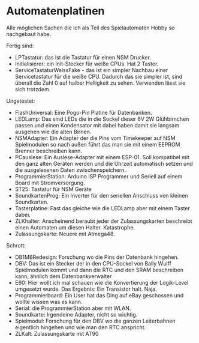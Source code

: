 # Automatenplatinen
Alle möglichen Sachen die ich als Teil des Spielautomaten Hobby so nachgebaut habe.

Fertig sind:
- LPTastatur: das ist die Tastatur für einen NSM Drucker.
- Initialisierer: ein Init-Stecker für weiße CPUs. Hat 2 Taster.
- ServiceTastaturWeissFake - das ist ein simpler Nachbau einer Servicetastatur für die weiße CPU. Dadurch das sie simpler ist, sind überall die Zahl 0 auf halber Helligkeit zu sehen. Verwenden lässt sie sich trotzdem.
 
Ungetestet:
- FlashUniversal: Eine Pogo-Pin Platine für Datenbanken.
- LEDLamp: Das sind LEDs die in die Sockel dieser 6V 2W Glühbirnchen passen und einen Kondensator mit dabei haben damit sie langsam ausgehen wie die alten Birnen.
- NSMAdapter: Ein Adapter der die Pins vom Timekeeper auf NSM Spielmodulen so nach außen führt das man sie mit einem EEPROM Brenner beschreiben kann.
- PCauslese: Ein Auslese-Adapter mit einem ESP-01. Soll kompatibel mit den ganz alten Geräten werden und die Uhrzeit automatisch setzen und die ausgelesenen Daten zwischenspeichern.
- ProgrammierStation: Arduino ISP Programmer und Seriell auf einem Board mit Stromversorgung.
- ST25: Tastatur für NSM Geräte
- SoundkartenProg: Ein Inverter für den seriellen Anschluss von kleinen Soundkarten.
- Tasterplatine: Fast das gleiche wie die LEDLamp aber mit einem Taster dabei.
- ZLKhalter: Anscheinend beraubt jeder der Zulassungskarten beschreibt einen Automaten um diesen Halter. Katastrophe.
- Zulassungskarte: Neuere mit Atmega48.

Schrott:
- DB1MBRedesign: Forschung wo die Pins der Datenbank hingehen.
- DBV: Das ist ein Stecker der in den CPU-Sockel von Bally Wulff Spielmodulen kommt und dann die RTC und den SRAM beschreiben kann, ähnlich dem Datenbankverwalter
- E60: Hier wollt ich mal schauen wie die Konvertierung der Logik-Level umgesetzt wurde. Das Ergebnis: Ein Transistor halt. Naja.
- Programmierboard: Ein User hat das Ding auf eBay geschossen und wollte wissen was es kann.
- Serial: die ProgrammierStation aber mit WLAN.
- Soundkarte: Irgendeine Adapter, nicht so wichtig.
- Spielmodul: Forschung für den DBV wo die ganzen Leiterbahnen eigentlich hingehen und wie man den RTC anspricht.
- ZLKalt: Zulassungskarte mit AT90
